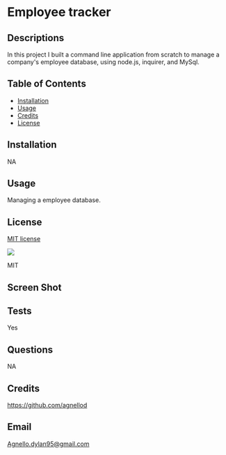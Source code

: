 # Employee tracker

## Descriptions

In this project I built a command line application from scratch to manage a company's employee database, using node.js, inquirer, and MySql.

## Table of Contents

- [Installation](#installation)
- [Usage](#usage)
- [Credits](#credits)
- [License](#license)

## Installation

NA

## Usage

Managing a employee database.

## License

[MIT license](https://opensource.org/license/mit/)

![](https://img.shields.io/badge/license-MIT-blue)

MIT

## Screen Shot



## Tests

Yes

## Questions 

NA

## Credits

https://github.com/agnellod

## Email

Agnello.dylan95@gmail.com
